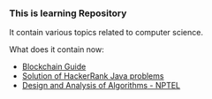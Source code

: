 ### This is learning Repository

It contain various topics related to computer science.

What does it contain now:
- [Blockchain Guide](/Blockchain/)
- [Solution of HackerRank Java problems](/HackerRank-Java-Recap/)
- [Design and Analysis of Algorithms - NPTEL](/Design-and-Analysis-of-Algorithms-NPTEL/)
